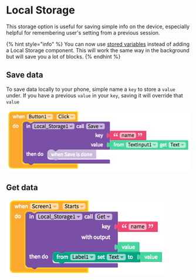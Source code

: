 # Local Storage

This storage option is useful for saving simple info on the device, especially helpful for remembering user's setting from a previous session.

{% hint style="info" %}
You can now use [stored variables](../../blocks/variables.md#app-stored-and-cloud-variables) instead of adding a Local Storage component. This will work the same way in the background but will save you a lot of blocks.
{% endhint %}

## Save data

To save data locally to your phone, simple name a `key` to store a `value` under. If you have a previous `value` in your `key`, saving it will override that `value`

![](../../../../.gitbook/assets/local-storage-fig-1.png)

## Get data

![](../../../../.gitbook/assets/local-storage-fig-2.png)

